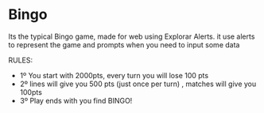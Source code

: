 # Bingo

Its the typical Bingo game, made for web using Explorar Alerts. it use alerts to represent the game and prompts when you need to input some data

RULES:

- 1º You start with 2000pts, every turn you will lose 100 pts
- 2º lines will give you 500 pts (just once per turn) , matches will give you 100pts
- 3º Play ends with you find BINGO! 